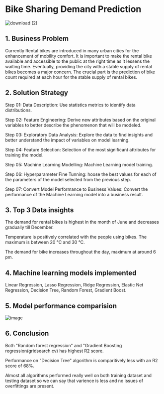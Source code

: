 # Bike Sharing Demand Prediction

![download (2)](https://user-images.githubusercontent.com/101682011/175278867-47978624-8b9b-4661-a2ea-74acf5942b09.jpg)


## 1. Business Problem

Currently Rental bikes are introduced in many urban cities for the enhancement of mobility comfort. It is important to make the rental bike available and accessible to the public at the right time as it lessens the waiting time. Eventually, providing the city with a stable supply of rental bikes becomes a major concern. The crucial part is the prediction of bike count required at each hour for the stable supply of rental bikes.

## 2. Solution Strategy

Step 01: Data Description: Use statistics metrics to identify data distributions.

Step 02: Feature Engineering: Derive new attributes based on the original variables to better describe the phenomenon that will be modeled.

Step 03: Exploratory Data Analysis: Explore the data to find insights and better understand the impact of variables on model learning.

Step 04: Feature Selection: Selection of the most significant attributes for training the model.

Step 05: Machine Learning Modelling: Machine Learning model training.

Step 06: Hyperparameter Fine Tunning: hoose the best values for each of the parameters of the model selected from the previous step.

Step 07: Convert Model Performance to Business Values: Convert the performance of the Machine Learning model into a business result.

## 3. Top 3 Data insights

The demand for rental bikes is highest in the month of June and decreases gradually till December.

Temperature is positively correlated with the people using bikes. The maximum is between 20 °C and 30 °C.

The demand for bike increases throughout the day, maximum at around 6 pm.

## 4. Machine learning models implemented

Linear Regression, Lasso Regression, Ridge Regression, Elastic Net Regression, Decision Tree, Random Forest, Gradient Boost.

## 5. Model performance comparision

![image](https://user-images.githubusercontent.com/101682011/175279883-86605833-21da-44e4-aab2-2f79b64d7d05.png)


## 6. Conclusion

Both "Random forest regression" and "Gradient Boosting regression(gridsearch cv) has highest R2 score.

Performance on "Decision Tree" algorithm is comparitively less with an R2 score of 68%.

Almost all algorithms performed really well on both training dataset and testing dataset so we can say that varience is less and no issues of overfittings are present.
